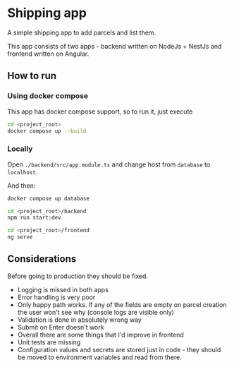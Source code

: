 ﻿# Shipping app

A simple shipping app to add parcels and list them.

This app consists of two apps - backend written on NodeJs + NestJs and frontend written on Angular. 

## How to run

### Using docker compose

This app has docker compose support, so to run it, just execute
```bash
cd <project_root>
docker compose up --build
```

### Locally

Open `./backend/src/app.module.ts` and change host from `database` to `localhost`.

And then:
```bash
docker compose up database
```

```bash
cd <project_root>/backend
npm run start:dev
```

```bash
cd <project_root>/frontend
ng serve
```

## Considerations

Before going to production they should be fixed.

* Logging is missed in both apps
* Error handling is very poor
* Only happy path works. If any of the fields are empty on parcel creation the user won't see why (console logs are visible only)
* Validation is done in absolutely wrong way
* Submit on Enter doesn't work
* Overall there are some things that I'd improve in frontend
* Unit tests are missing
* Configuration values and secrets are stored just in code - they should be moved to environment variables and read from there.

